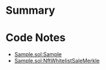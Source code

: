 # Summary

# Code Notes
- [Sample.sol:Sample](Sample)
- [Sample.sol:NftWhitelistSaleMerkle](NftWhitelistSaleMerkle)
